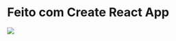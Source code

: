 # Feito com Create React App

  <img src ="https://github.com/GabrielMarkes/StarbucksLanding/assets/82659871/4bb01762-232b-44b0-b5de-3045afed8b23">




 
